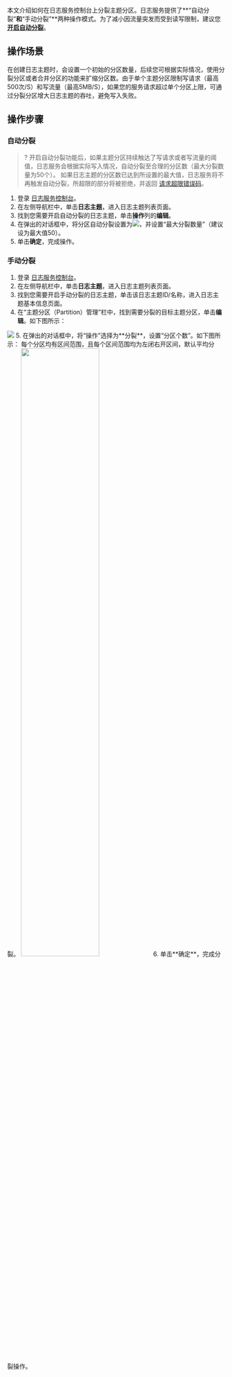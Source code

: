 本文介绍如何在日志服务控制台上分裂主题分区。日志服务提供了**“自动分裂”**和**“手动分裂”**两种操作模式。为了减小因流量突发而受到读写限制，建议您 [**开启自动分裂**](#AutomaticDivision)。

## 操作场景

在创建日志主题时，会设置一个初始的分区数量，后续您可根据实际情况，使用分裂分区或者合并分区的功能来扩缩分区数。由于单个主题分区限制写请求（最高500次/S）和写流量（最高5MB/S），如果您的服务请求超过单个分区上限，可通过分裂分区增大日志主题的吞吐，避免写入失败。

## 操作步骤

### 自动分裂[](id:AutomaticDivision)

>? 开启自动分裂功能后，如果主题分区持续触达了写请求或者写流量的阈值，日志服务会根据实际写入情况，自动分裂至合理的分区数（最大分裂数量为50个）。
> 如果日志主题的分区数已达到所设置的最大值，日志服务将不再触发自动分裂，所超限的部分将被拒绝，并返回 [请求超限错误码](https://cloud.tencent.com/document/product/614/12402)。
> 

1. 登录 [日志服务控制台](https://console.cloud.tencent.com/cls/overview)。
2. 在左侧导航栏中，单击**日志主题**，进入日志主题列表页面。
3. 找到您需要开启自动分裂的日志主题，单击**操作**列的**编辑**。
4. 在弹出的对话框中，将分区自动分裂设置为![](https://qcloudimg.tencent-cloud.cn/raw/fb0f999622a0cc536bf0e3035b7c2777.png)，并设置“最大分裂数量”（建议设为最大值50）。
6. 单击**确定**，完成操作。

### 手动分裂

1. 登录 [日志服务控制台](https://console.cloud.tencent.com/cls/overview)。
2. 在左侧导航栏中，单击**日志主题**，进入日志主题列表页面。
3. 找到您需要开启手动分裂的日志主题，单击该日志主题ID/名称，进入日志主题基本信息页面。
4. 在“主题分区（Partition）管理”栏中，找到需要分裂的目标主题分区，单击**编辑**。如下图所示：
<img src="https://main.qcloudimg.com/raw/874cb934c61a4a89ae74931fcc1c408e.png"/>
5. 在弹出的对话框中，将“操作”选择为**分裂**，设置“分区个数”。如下图所示：
<dx-alert infotype="explain" title="">
每个分区均有区间范围，且每个区间范围均为左闭右开区间，默认平均分裂。
</dx-alert>
<img src="https://main.qcloudimg.com/raw/37c0f94c28a68b338eaf81994bb6d5fd.png" style="width: 60%;" />
6. 单击**确定**，完成分裂操作。

